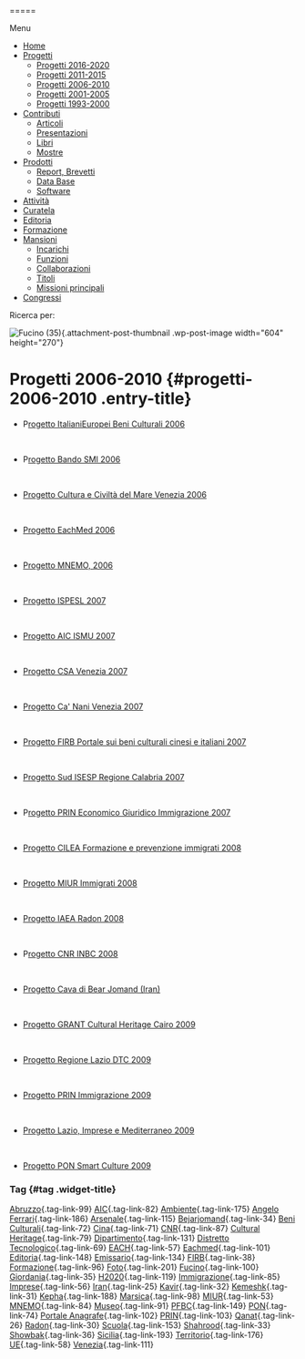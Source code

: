 


=====

 

Menu



-   [Home](index.html)
-   [Progetti](index.html)
    -   [Progetti 2016-2020](index86ea.html?page_id=388)
    -   [Progetti 2011-2015](indexea29.html?page_id=474)
    -   [Progetti 2006-2010](index9b8d.html?page_id=525)
    -   [Progetti 2001-2005](index3429.html?page_id=494)
    -   [Progetti 1993-2000](index5532.html?page_id=559)
-   [Contributi](index376e.html?cat=13)
    -   [Articoli](index305b.html?page_id=438)
    -   [Presentazioni](index3fd7.html?page_id=441)
    -   [Libri](indexb842.html?page_id=450)
    -   [Mostre](index85de.html?page_id=1066)
-   [Prodotti](indexb5e7.html?cat=15)
    -   [Report, Brevetti](indexfea7.html?page_id=1069)
    -   [Data Base](index7175.html?page_id=1072)
    -   [Software](index1a36.html?page_id=1075)
-   [Attività](index852a.html?page_id=410)
-   [Curatela](index5b3e.html?page_id=416)
-   [Editoria](index1597.html?page_id=419)
-   [Formazione](index7f00.html?page_id=422)
-   [Mansioni](index7fa5.html?cat=138)
    -   [Incarichi](indexfc67.html?page_id=1050)
    -   [Funzioni](index5cc7.html?page_id=1061)
    -   [Collaborazioni](index5edb.html?page_id=1083)
    -   [Titoli](indexa54c.html?page_id=1239)
    -   [Missioni principali](indexe97a.html?page_id=1804)
-   [Congressi](index9c1c.html?page_id=425)

Ricerca per:

![Fucino (35)](wp-content/uploads/2018/11/Fucino-35-604x270.jpg){.attachment-post-thumbnail .wp-post-image width="604" height="270"}

Progetti 2006-2010 {#progetti-2006-2010 .entry-title}
==================

-   P[rogetto ItalianiEuropei Beni Culturali 2006](indexf763.html?p=627 "Progetto ItalianiEuropei Beni Culturali 2006")

&nbsp;

-   P[rogetto Bando SMI 2006](indexca55.html?p=696 "Progetto Bando SMI 2006")

&nbsp;

-   [Progetto Cultura e Civiltà del Mare Venezia 2006](indexaaca.html?p=745 "Progetto Cultura e Civiltà del Mare Venezia 2006")

&nbsp;

-   [Progetto EachMed 2006](indexaa11.html?p=672 "Progetto EachMed 2006")

&nbsp;

-   [Progetto MNEMO, 2006](index05e8.html?p=1860 "Progetto MNEMO")

&nbsp;

-   [Progetto ISPESL 2007](index8372.html?p=616 "Progetto ISPESL 2007")

&nbsp;

-   [Progetto AIC ISMU 2007](index4494.html?p=612 "Progetto AIC ISMU 2007")

&nbsp;

-   [Progetto CSA Venezia 2007](index00c2.html?p=741 "Progetto CSA Venezia 2007")

&nbsp;

-   [Progetto Ca' Nani Venezia 2007](index7458.html?p=734 "Progetto Ca’ Nani Venezia 2007")

&nbsp;

-   [Progetto FIRB Portale sui beni culturali cinesi e italiani 2007](index0ced.html?p=586 "Progetto FIRB Portale Internet sui beni culturali cinesi e italiani")

&nbsp;

-   [Progetto Sud ISESP Regione Calabria 2007](index16bc.html?p=523 "Progetto ISESP 2007")

&nbsp;

-   P[rogetto PRIN Economico Giuridico Immigrazione 2007](index5723.html?p=688 "Progetto PRIN Economico Giuridico Immigrazione 2007")

&nbsp;

-   [Progetto CILEA Formazione e prevenzione immigrati 2008](wp-content/uploads/2018/10/CILEA-Formazione-e-prevenzione-immigrati.pdf)

&nbsp;

-   [Progetto MIUR Immigrati 2008](indexb25f.html?p=529 "Progetto MIUR Immigarti 2008")

&nbsp;

-   [Progetto IAEA Radon 2008](indexce2e.html?p=606 "Progetto IAEA Radon 2008")

&nbsp;

-   P[rogetto CNR INBC 2008](index2c3d.html?p=620 "Progetto CNR INBC 2008")

&nbsp;

-   [Progetto Cava di Bear Jomand (Iran)](wp-content/uploads/2018/11/PRO-2009-Cava-Bear-Jomand.pdf)

&nbsp;

-   [Progetto GRANT Cultural Heritage Cairo 2009](index2b8b.html?p=600 "Progetto GRANT Cairo 2009")

&nbsp;

-   [Progetto Regione Lazio DTC 2009](index03c9.html?p=563 "Progetto regione Lazio DTC 2009")

&nbsp;

-   [Progetto PRIN Immigrazione 2009](indexff9b.html?p=684 "Progetto PRIN Immigrazione 2009")

&nbsp;

-   [Progetto Lazio, Imprese e Mediterraneo 2009](index820c.html?p=692 "Progetto Lazio, Imprese e Mediterraneo 2009")

&nbsp;

-   [Progetto PON Smart Culture 2009](index39c5.html?p=700 "Progetto PON Smart Culture 2009")



### Tag {#tag .widget-title}

[Abruzzo](indexbf18.html?tag=abruzzo "2 argomenti"){.tag-link-99} [AIC](indexfd92.html?tag=aic "4 argomenti"){.tag-link-82} [Ambiente](indexa6a7.html?tag=ambiente "6 argomenti"){.tag-link-175} [Angelo Ferrari](indexdddd.html?tag=angelo-ferrari "22 argomenti"){.tag-link-186} [Arsenale](index6e38.html?tag=arsenale "2 argomenti"){.tag-link-115} [Bejarjomand](index93d3.html?tag=bejarjomand "1 argomento"){.tag-link-34} [Beni Culturali](index883e.html?tag=beni-culturali "14 argomenti"){.tag-link-72} [Cina](index26c3.html?tag=cina "2 argomenti"){.tag-link-71} [CNR](index47bd.html?tag=cnr "7 argomenti"){.tag-link-87} [Cultural Heritage](index49c7.html?tag=cultural-heritage "2 argomenti"){.tag-link-79} [Dipartimento](index79d6.html?tag=dipartimento "2 argomenti"){.tag-link-131} [Distretto Tecnologico](index057d.html?tag=distretto-tecnologico "2 argomenti"){.tag-link-69} [EACH](index42c8.html?tag=each "2 argomenti"){.tag-link-57} [Eachmed](indexcf6e.html?tag=eachmed "3 argomenti"){.tag-link-101} [Editoria](indexd50c.html?tag=editoria "1 argomento"){.tag-link-148} [Emissario](index7457.html?tag=emissario "4 argomenti"){.tag-link-134} [FIRB](index7342.html?tag=firb "3 argomenti"){.tag-link-38} [Formazione](index52c4.html?tag=formazione "3 argomenti"){.tag-link-96} [Foto](index2e63.html?tag=foto "2 argomenti"){.tag-link-201} [Fucino](index11b4.html?tag=fucino "5 argomenti"){.tag-link-100} [Giordania](index338b.html?tag=giordania "4 argomenti"){.tag-link-35} [H2020](index3914.html?tag=h2020 "10 argomenti"){.tag-link-119} [Immigrazione](index32ae.html?tag=immigrazione "4 argomenti"){.tag-link-85} [Imprese](index514c.html?tag=imprese "5 argomenti"){.tag-link-56} [Iran](index4241.html?tag=iran "5 argomenti"){.tag-link-25} [Kavir](index3aaa.html?tag=kavir "1 argomento"){.tag-link-32} [Kemeshk](index0773.html?tag=kemeshk "1 argomento"){.tag-link-31} [Kepha](index724b.html?tag=kepha "2 argomenti"){.tag-link-188} [Marsica](index6ce2.html?tag=marsica "5 argomenti"){.tag-link-98} [MIUR](index0aa1.html?tag=miur "3 argomenti"){.tag-link-53} [MNEMO](index7027.html?tag=mnemo "3 argomenti"){.tag-link-84} [Museo](index304a.html?tag=museo "2 argomenti"){.tag-link-91} [PFBC](indexc5dc.html?tag=pfbc "1 argomento"){.tag-link-149} [PON](index0011.html?tag=pon "4 argomenti"){.tag-link-74} [Portale Anagrafe](indexe42c.html?tag=portale-anagrafe "2 argomenti"){.tag-link-102} [PRIN](index9cf1.html?tag=prin "2 argomenti"){.tag-link-103} [Qanat](index339d.html?tag=qanat "6 argomenti"){.tag-link-26} [Radon](index68d2.html?tag=radon "3 argomenti"){.tag-link-30} [Scuola](index2953.html?tag=scuola "2 argomenti"){.tag-link-153} [Shahrood](index6549.html?tag=shahrood "2 argomenti"){.tag-link-33} [Showbak](indexde02.html?tag=showbak "4 argomenti"){.tag-link-36} [Sicilia](index4efa.html?tag=sicilia "2 argomenti"){.tag-link-193} [Territorio](indexfff4.html?tag=territorio "4 argomenti"){.tag-link-176} [UE](index3f45.html?tag=ue "12 argomenti"){.tag-link-58} [Venezia](index05f5.html?tag=venezia "8 argomenti"){.tag-link-111}
